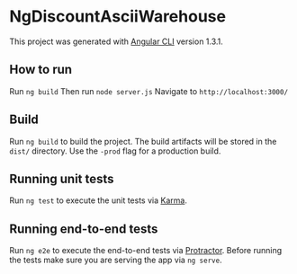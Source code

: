 # NgDiscountAsciiWarehouse

This project was generated with [Angular CLI](https://github.com/angular/angular-cli) version 1.3.1.

## How to run

Run `ng build`
Then run `node server.js`
Navigate to `http://localhost:3000/`

## Build

Run `ng build` to build the project. The build artifacts will be stored in the `dist/` directory. Use the `-prod` flag for a production build.

## Running unit tests

Run `ng test` to execute the unit tests via [Karma](https://karma-runner.github.io).

## Running end-to-end tests

Run `ng e2e` to execute the end-to-end tests via [Protractor](http://www.protractortest.org/).
Before running the tests make sure you are serving the app via `ng serve`.
